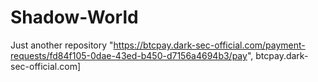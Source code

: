 # Shadow-World
Just another repository
"https://btcpay.dark-sec-official.com/payment-requests/fd84f105-0dae-43ed-b450-d7156a4694b3/pay", btcpay.dark-sec-official.com]
